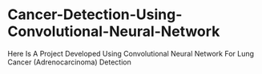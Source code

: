 # Cancer-Detection-Using-Convolutional-Neural-Network
Here Is A Project Developed Using Convolutional Neural Network For Lung Cancer (Adrenocarcinoma) Detection
